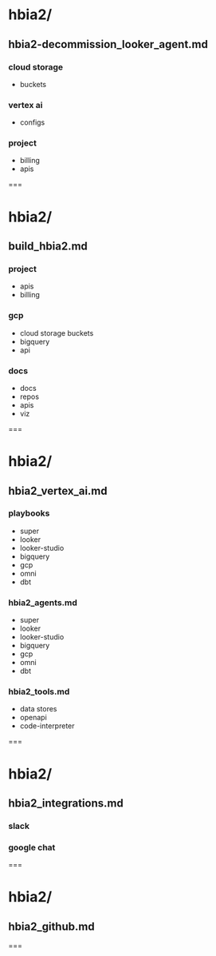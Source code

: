 # hbia2/

## hbia2-decommission_looker_agent.md
### cloud storage 
+ buckets
### vertex ai
+ configs
### project
+ billing	
+ apis 

===
# hbia2/

## build_hbia2.md
### project 
+ apis
+ billing
### gcp
+ cloud storage buckets
+ bigquery
+ api
### docs
+ docs
+ repos
+ apis
+ viz

===
# hbia2/

## hbia2_vertex_ai.md
### playbooks
+ super
+ looker
+ looker-studio
+ bigquery
+ gcp
+ omni
+ dbt
### hbia2_agents.md
+ super
+ looker
+ looker-studio
+ bigquery
+ gcp
+ omni
+ dbt
### hbia2_tools.md
+ data stores
+ openapi
+ code-interpreter

===
# hbia2/

## hbia2_integrations.md
### slack
### google chat

===
# hbia2/

## hbia2_github.md

===